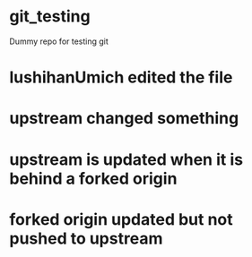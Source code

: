 # git_testing
Dummy repo for testing git
# lushihanUmich edited the file

# upstream changed something

# upstream is updated when it is behind a forked origin

# forked origin updated but not pushed to upstream
